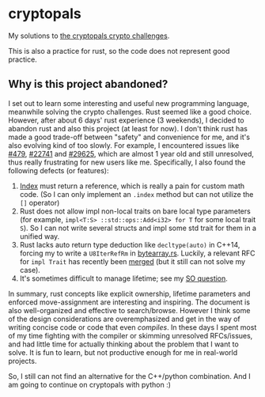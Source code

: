 # cryptopals

My solutions to [the cryptopals crypto challenges](https://cryptopals.com/).

This is also a practice for rust, so the code does not represent good practice.

## Why is this project abandoned?

I set out to learn some interesting and useful new programming language,
meanwhile solving the crypto challenges. Rust seemed like a good choice.
However, after about 6 days' rust experience (3 weekends), I decided to abandon
rust and also this project (at least for now). I don't think rust has made a
good trade-off between "safety" and convenience for me, and it's also evolving
kind of too slowly. For example, I encountered issues like
[#479](https://github.com/rust-lang/rfcs/issues/479),
[#22741](https://github.com/rust-lang/rust/issues/27741) and
[#29625](https://github.com/rust-lang/rust/issues/29625), which are almost 1
year old and still unresolved, thus really frustrating for new users like me.
Specifically, I also found the following defects (or features):

1. [Index](https://doc.rust-lang.org/std/ops/trait.Index.html) must return a
   reference, which is really a pain for custom math code. (So I can only
   implement an `.index` method but can not utilize the `[]` operator)
2. Rust does not allow impl non-local traits on bare local type parameters (for
   example, `impl<T:S> ::std::ops::Add<i32> for T` for some local trait `S`). So
   I can not write several structs and impl some std trait for them in a unified
   way.
3. Rust lacks auto return type deduction like `decltype(auto)` in C++14,
   forcing my to write a `U8IterRefRm` in [bytearray.rs](src/bytearray.rs).
   Luckily, a relevant RFC for `impl Trait` has recently been
   [merged](https://github.com/rust-lang/rfcs/pull/1522#issuecomment-228895459)
   (but it still can not solve my case).
4. It's sometimes difficult to manage lifetime; see my
   [SO question](http://stackoverflow.com/q/40449512/1184354).

In summary, rust concepts like explicit ownership, lifetime parameters and
enforced move-assignment are interesting and inspiring. The document is also
well-organized and effective to search/browse. However I think some of the
design considerations are overemphasized and get in the way of writing concise
code or code that even *compiles*. In these days I spent most of my time
fighting with the compiler or skimming unresolved RFCs/issues, and had little
time for actually thinking about the problem that I want to solve. It is fun to
learn, but not productive enough for me in real-world projects.

So, I still can not find an alternative for the C++/python combination. And I am
going to continue on cryptopals with python :)
